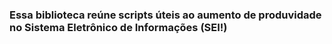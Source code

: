   ### Essa biblioteca reúne scripts úteis ao aumento de produvidade no Sistema Eletrônico de Informações (SEI!) ###
